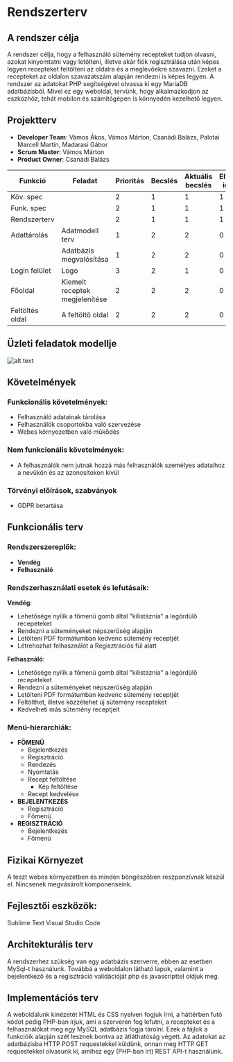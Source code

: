 # Rendszerterv

## A rendszer célja

A rendszer célja, hogy a felhasználó sütemény recepteket tudjon olvasni, azokat kinyomtatni vagy letölteni, illetve akár fiók regisztrálása után képes legyen recepteket feltölteni az oldalra és a meglévőekre szavazni. Ezeket a recepteket az oldalon szavazatszám alapján rendezni is képes legyen. A rendszer az adatokat PHP segítségével olvassa ki egy MariaDB adatbázisból. Mivel ez egy weboldal, tervünk, hogy alkalmazkodjon az eszközhöz, tehát mobilon és számítógépen is könnyedén kezelhető legyen. 


## Projektterv
- **Developer Team**: Vámos Ákos, Vámos Márton, Csanádi Balázs, Palotai Marcell Martin,
Madarasi Gábor
- **Scrum Master**: Vámos Márton
- **Product Owner**: Csanádi Balázs

| Funkció         | Feladat                        | Prioritás | Becslés | Aktuális becslés | Eltelt idő | Hátralevő idő |
| --------------- | ------------------------------ | --------- | ------- | ---------------- | ---------- | ------------- 
| Köv. spec       |                                | 2         | 1       | 1                | 1          | 0             
| Funk. spec      |                                | 2         | 1       | 1                | 1          | 0             
| Rendszerterv    |                                | 2         | 1       | 1                | 1          | 0             
| Adattárolás     | Adatmodell terv                | 1         | 2       | 2                | 0          | 1             
|                 | Adatbázis megvalósítása        | 1         | 2       | 2                | 0          | 1             
| Login felület   | Logo                           | 3         | 2       | 1                | 0          | 1             
| Főoldal         | Kiemelt receptek megjelenítése | 2         | 2       | 2                | 0          | 1             
| Feltöltés oldal | A feltöltő oldal               | 2         | 2       | 2                | 0          | 1             

## Üzleti feladatok modellje
![alt text](/home/madarasi/Documents/Megnevezetlen_diagram.drawio.png)

## Követelmények

### Funkcionális követelmények:

- Felhasználó adatainak tárolása
- Felhasználók csoportokba való szervezése
- Webes környezetben való mükődés

### Nem funkcionális követelmények:

- A felhasználók nem jutnak hozzá más felhasználók személyes adataihoz a nevükön és az azonosítokon kívül

### Törvényi előírások, szabványok

- GDPR betartása


## Funkcionális terv
### Rendszerszereplők:
- **Vendég**
- **Felhasználó**

### Rendszerhasználati esetek és lefutásaik:
**Vendég**:
- Lehetősége nyílik a főmenü gomb által "kilistáznia" a legördülő recepeteket
- Rendezni a süteményeket népszerűség alapján
- Letölteni PDF formátumban kedvenc sütemény receptjét
- Létrehozhat felhasználót a Regisztrációs fül alatt

**Felhasználó**:
- Lehetősége nyílik a főmenü gomb által "kilistáznia" a legördülő recepeteket
- Rendezni a süteményeket népszerűség alapján
- Letölteni PDF formátumban kedvenc sütemény receptjét
- Feltölthet, illetve közzétehet új sütemény recepteket
- Kedvelheti más sütemény receptjeit

### Menü-hierarchiák:
- **FŐMENÜ**
    - Bejelentkezés
    - Regisztráció
    - Rendezés
    - Nyomtatás
    - Recept feltöltése
        - Kép feltöltése
    - Recept kedvelése
- **BEJELENTKEZÉS**
    - Regisztráció
    - Főmenü
- **REGISZTRÁCIÓ**
    - Bejelentkezés
    - Főmenü


## Fizikai Környezet

A teszt webes környezetben és minden böngészőben reszponzívnak készül el.
Nincsenek megvásárolt komponenseink.

## Fejlesztői eszközök:

Sublime Text
Visual Studio Code


## Architekturális terv

A rendszerhez szükség van egy adatbázis szerverre, ebben az esetben MySql-t használunk.
Továbbá a weboldalon látható lapok, valamint a bejelentkező és a regisztráció validációját php és javascripttel oldjuk meg. 


## Implementációs terv

A weboldalunk kinézetét HTML és CSS nyelven fogjuk írni, a háttérben futó kódot pedig PHP-ban írjuk, ami a szerveren fog lefutni, a recepteket és a felhasználókat meg egy MySQL adatbázis fogja tárolni. Ezek a fájlok a funkcióik alapján szét lesznek bontva az átláthatóság végett. Az adatokat az adatbázisba HTTP POST requestekkel küldünk, onnan meg HTTP GET requestekkel olvasunk ki, amihez egy (PHP-ban írt) REST API-t használunk.
